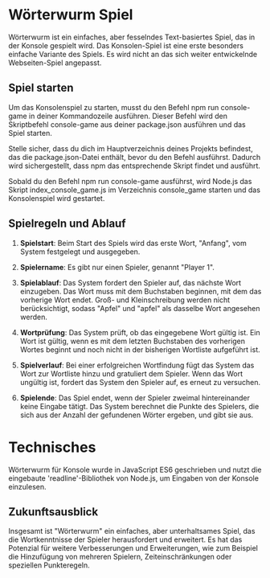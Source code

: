 # Wörterwurm Spiel
Wörterwurm ist ein einfaches, aber fesselndes Text-basiertes Spiel, das in der Konsole gespielt wird.
Das Konsolen-Spiel ist eine erste besonders einfache Variante des Spiels. Es wird nicht an das sich weiter entwickelnde Webseiten-Spiel angepasst.

## Spiel starten
Um das Konsolenspiel zu starten, musst du den Befehl npm run console-game in deiner Kommandozeile ausführen. Dieser Befehl wird den Skriptbefehl console-game aus deiner package.json ausführen und das Spiel starten.

Stelle sicher, dass du dich im Hauptverzeichnis deines Projekts befindest, das die package.json-Datei enthält, bevor du den Befehl ausführst. Dadurch wird sichergestellt, dass npm das entsprechende Skript findet und ausführt.

Sobald du den Befehl npm run console-game ausführst, wird Node.js das Skript index_console_game.js im Verzeichnis console_game starten und das Konsolenspiel wird gestartet.

## Spielregeln und Ablauf

1. **Spielstart**: Beim Start des Spiels wird das erste Wort, "Anfang", vom System festgelegt und ausgegeben.

2. **Spielername**: Es gibt nur einen Spieler, genannt "Player 1".

3. **Spielablauf**: Das System fordert den Spieler auf, das nächste Wort einzugeben. Das Wort muss mit dem Buchstaben beginnen, mit dem das vorherige Wort endet. Groß- und Kleinschreibung werden nicht berücksichtigt, sodass "Apfel" und "apfel" als dasselbe Wort angesehen werden.

4. **Wortprüfung**: Das System prüft, ob das eingegebene Wort gültig ist. Ein Wort ist gültig, wenn es mit dem letzten Buchstaben des vorherigen Wortes beginnt und noch nicht in der bisherigen Wortliste aufgeführt ist. 

5. **Spielverlauf**: Bei einer erfolgreichen Wortfindung fügt das System das Wort zur Wortliste hinzu und gratuliert dem Spieler. Wenn das Wort ungültig ist, fordert das System den Spieler auf, es erneut zu versuchen.

6. **Spielende**: Das Spiel endet, wenn der Spieler zweimal hintereinander keine Eingabe tätigt. Das System berechnet die Punkte des Spielers, die sich aus der Anzahl der gefundenen Wörter ergeben, und gibt sie aus.

# Technisches
Wörterwurm für Konsole wurde in JavaScript ES6 geschrieben und nutzt die eingebaute 'readline'-Bibliothek von Node.js, um Eingaben von der Konsole einzulesen.


## Zukunftsausblick

Insgesamt ist "Wörterwurm" ein einfaches, aber unterhaltsames Spiel, das die Wortkenntnisse der Spieler herausfordert und erweitert. Es hat das Potenzial für weitere Verbesserungen und Erweiterungen, wie zum Beispiel die Hinzufügung von mehreren Spielern, Zeiteinschränkungen oder speziellen Punkteregeln.
